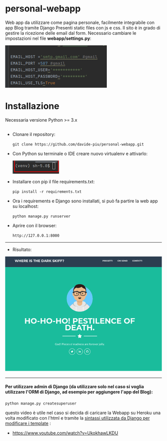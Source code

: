 # personal-webapp
Web app da utilizzare come pagina personale, facilmente integrabile con app Blog tramite Django
Presenti static files con js e css. Il sito è in grado di gestire la ricezione delle email dal form. Necessario cambiare le impostazioni nel file **webapp/settings.py**:

![img_5.png](img_5.png)

# Installazione
Necessaria versione Python >=  3.x

##
- Clonare il repository:

    `git clone https://github.com/davide-piu/personal-webapp.git`


- Con Python su terminale o IDE creare nuovo virtualenv e attivarlo:

    ![img_2.png](img_2.png)

- Installare con pip il file requirements.txt:

    `pip install -r requirements.txt`


- Ora i requirements e Django sono installati, si può fa partire la web app su localhost:

    `python manage.py runserver`


- Aprire con il browser:
  
  `http://127.0.0.1:8000`

<hr>

- Risultato: 

![img_4.png](img_4.png)

<hr>

#### Per utilizzare admin di Django (da utilizzare solo nel caso si voglia utilizzare l'ORM di Django, ad esempio per aggiungere l'app del Blog):


`python manage.py createsuperuser`

questo video è utile nel caso si decida di caricare la Webapp su Heroku una volta modificato con l'html e tramite la <a href="https://docs.djangoproject.com/en/3.1/ref/templates/language/">sintassi utilizzata da Django per modificare i template</a> :


- https://www.youtube.com/watch?v=UkokhawLKDU
  

